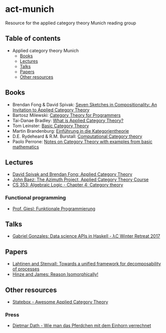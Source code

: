 # act-munich
Resource for the applied category theory Munich reading group

## Table of contents
  - Applied category theory Munich
      - [Books](#books)
      - [Lectures](#lectures)
      - [Talks](#talks)
      - [Papers](#papers)
      - [Other resources](#other-resources)
  
## Books 
  - Brendan Fong & David Spivak: [Seven Sketches in Compositionality: An Invitation to Applied Category Theory](https://arxiv.org/abs/1803.05316)
  - Bartosz Milewski: [Category Theory for Programmers](https://bartoszmilewski.com/2014/10/28/category-theory-for-programmers-the-preface/)
  - Tai-Danae Bradley: [What is Applied Category Theory?](https://arxiv.org/abs/1809.05923)
  - Tom Leinster: [Basic Category Theory](https://arxiv.org/abs/1612.09375)
  - Martin Brandenburg: [Einführung in die Kategorientheorie](https://www.springer.com/la/book/9783662470688)
  - D.E. Rydeheard & R.M. Burstall: [Computational Category theory](http://www.cs.man.ac.uk/~david/categories/book/book.pdf)
  - Paolo Perrone: [Notes on Category Theory with examples from basic mathematics](https://arxiv.org/abs/1912.10642)
  
## Lectures
  - [David Spivak and Brendan Fong: Applied Category Theory](https://ocw.mit.edu/courses/mathematics/18-s097-applied-category-theory-january-iap-2019/)
  - [John Baez: The Azimuth Project, Applied Category Theory Course](https://www.azimuthproject.org/azimuth/show/Applied+Category+Theory+Course)
  - [CS 353: Algebraic Logic - Chapter 4: Category theory](http://boole.stanford.edu/cs353/handouts/book4.pdf)
### Functional programming
  - [Prof. Giesl: Funktionale Programmierung](https://video.fsmpi.rwth-aachen.de/12ss-funkprog)
  
## Talks
  - [Gabriel Gonzales: Data science APIs in Haskell - λC Winter Retreat 2017](https://www.youtube.com/watch?v=pXjBcoe3M2s)
  
## Papers
  - [Lahtinen and Stenvall: Towards a unified framework for decomposability of processes](https://arxiv.org/abs/1606.05529)
  - [Hinze and James: Reason Isomorphically!](http://www.cs.ox.ac.uk/people/daniel.james/iso/iso.pdf)

## Other resources
  * [Statebox - Awesome Applied Category Theory](https://github.com/statebox/awesome-applied-category-theory)
### Press
  * [Dietmar Dath - Wie man das Pferdchen mit dem Einhorn verrechnet](https://www.faz.net/aktuell/karriere-hochschule/dank-wojewodski-bedeutet-das-gleichheitszeichen-nicht-mehr-dasselbe-15291106.html)
